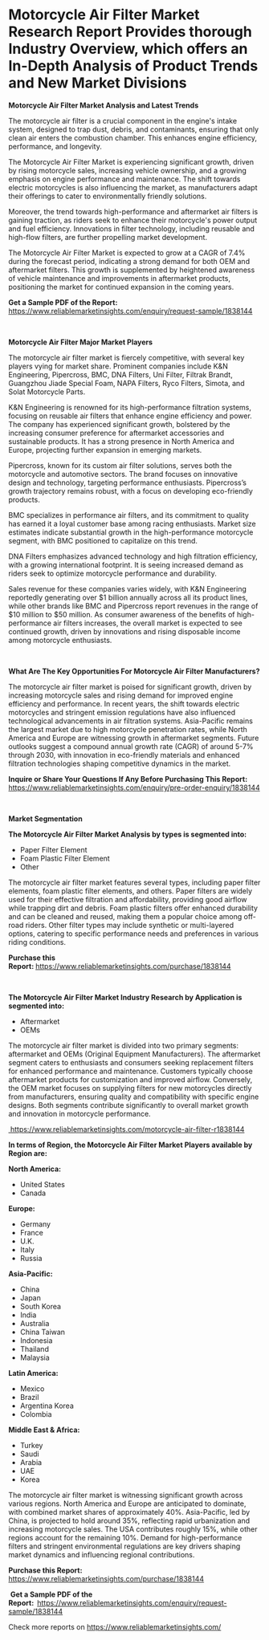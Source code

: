 <p><h1>Motorcycle Air Filter Market Research Report Provides thorough Industry Overview, which offers an In-Depth Analysis of Product Trends and New Market Divisions</h1></p><p><strong>Motorcycle Air Filter Market Analysis and Latest Trends</strong></p>
<p><p>The motorcycle air filter is a crucial component in the engine's intake system, designed to trap dust, debris, and contaminants, ensuring that only clean air enters the combustion chamber. This enhances engine efficiency, performance, and longevity. </p><p>The Motorcycle Air Filter Market is experiencing significant growth, driven by rising motorcycle sales, increasing vehicle ownership, and a growing emphasis on engine performance and maintenance. The shift towards electric motorcycles is also influencing the market, as manufacturers adapt their offerings to cater to environmentally friendly solutions. </p><p>Moreover, the trend towards high-performance and aftermarket air filters is gaining traction, as riders seek to enhance their motorcycle's power output and fuel efficiency. Innovations in filter technology, including reusable and high-flow filters, are further propelling market development. </p><p>The Motorcycle Air Filter Market is expected to grow at a CAGR of 7.4% during the forecast period, indicating a strong demand for both OEM and aftermarket filters. This growth is supplemented by heightened awareness of vehicle maintenance and improvements in aftermarket products, positioning the market for continued expansion in the coming years.</p></p>
<p><strong>Get a Sample PDF of the Report:&nbsp;</strong> <a href="https://www.reliablemarketinsights.com/enquiry/request-sample/1838144?utm_campaign=3560&utm_medium=2&utm_source=Github&utm_content=ia&utm_term=09042025&utm_id=motorcycle-air-filter">https://www.reliablemarketinsights.com/enquiry/request-sample/1838144</a></p>
<p>&nbsp;</p>
<p><strong>Motorcycle Air Filter Major Market Players</strong></p>
<p><p>The motorcycle air filter market is fiercely competitive, with several key players vying for market share. Prominent companies include K&N Engineering, Pipercross, BMC, DNA Filters, Uni Filter, Filtrak Brandt, Guangzhou Jiade Special Foam, NAPA Filters, Ryco Filters, Simota, and Solat Motorcycle Parts. </p><p>K&N Engineering is renowned for its high-performance filtration systems, focusing on reusable air filters that enhance engine efficiency and power. The company has experienced significant growth, bolstered by the increasing consumer preference for aftermarket accessories and sustainable products. It has a strong presence in North America and Europe, projecting further expansion in emerging markets.</p><p>Pipercross, known for its custom air filter solutions, serves both the motorcycle and automotive sectors. The brand focuses on innovative design and technology, targeting performance enthusiasts. Pipercross’s growth trajectory remains robust, with a focus on developing eco-friendly products.</p><p>BMC specializes in performance air filters, and its commitment to quality has earned it a loyal customer base among racing enthusiasts. Market size estimates indicate substantial growth in the high-performance motorcycle segment, with BMC positioned to capitalize on this trend.</p><p>DNA Filters emphasizes advanced technology and high filtration efficiency, with a growing international footprint. It is seeing increased demand as riders seek to optimize motorcycle performance and durability. </p><p>Sales revenue for these companies varies widely, with K&N Engineering reportedly generating over $1 billion annually across all its product lines, while other brands like BMC and Pipercross report revenues in the range of $10 million to $50 million. As consumer awareness of the benefits of high-performance air filters increases, the overall market is expected to see continued growth, driven by innovations and rising disposable income among motorcycle enthusiasts.</p></p>
<p>&nbsp;</p>
<p><strong>What Are The Key Opportunities For Motorcycle Air Filter Manufacturers?</strong></p>
<p><p>The motorcycle air filter market is poised for significant growth, driven by increasing motorcycle sales and rising demand for improved engine efficiency and performance. In recent years, the shift towards electric motorcycles and stringent emission regulations have also influenced technological advancements in air filtration systems. Asia-Pacific remains the largest market due to high motorcycle penetration rates, while North America and Europe are witnessing growth in aftermarket segments. Future outlooks suggest a compound annual growth rate (CAGR) of around 5-7% through 2030, with innovation in eco-friendly materials and enhanced filtration technologies shaping competitive dynamics in the market.</p></p>
<p><strong>Inquire or Share Your Questions If Any Before Purchasing This Report:</strong> <a href="https://www.reliablemarketinsights.com/enquiry/pre-order-enquiry/1838144?utm_campaign=3560&utm_medium=2&utm_source=Github&utm_content=ia&utm_term=09042025&utm_id=motorcycle-air-filter">https://www.reliablemarketinsights.com/enquiry/pre-order-enquiry/1838144</a></p>
<p>&nbsp;</p>
<p><strong>Market Segmentation</strong></p>
<p><strong>The Motorcycle Air Filter Market Analysis by types is segmented into:</strong></p>
<p><ul><li>Paper Filter Element</li><li>Foam Plastic Filter Element</li><li>Other</li></ul></p>
<p><p>The motorcycle air filter market features several types, including paper filter elements, foam plastic filter elements, and others. Paper filters are widely used for their effective filtration and affordability, providing good airflow while trapping dirt and debris. Foam plastic filters offer enhanced durability and can be cleaned and reused, making them a popular choice among off-road riders. Other filter types may include synthetic or multi-layered options, catering to specific performance needs and preferences in various riding conditions.</p></p>
<p><strong>Purchase this Report:&nbsp;</strong><a href="https://www.reliablemarketinsights.com/purchase/1838144?utm_campaign=3560&utm_medium=2&utm_source=Github&utm_content=ia&utm_term=09042025&utm_id=motorcycle-air-filter">https://www.reliablemarketinsights.com/purchase/1838144</a></p>
<p>&nbsp;</p>
<p><strong>The Motorcycle Air Filter Market Industry Research by Application is segmented into:</strong></p>
<p><ul><li>Aftermarket</li><li>OEMs</li></ul></p>
<p><p>The motorcycle air filter market is divided into two primary segments: aftermarket and OEMs (Original Equipment Manufacturers). The aftermarket segment caters to enthusiasts and consumers seeking replacement filters for enhanced performance and maintenance. Customers typically choose aftermarket products for customization and improved airflow. Conversely, the OEM market focuses on supplying filters for new motorcycles directly from manufacturers, ensuring quality and compatibility with specific engine designs. Both segments contribute significantly to overall market growth and innovation in motorcycle performance.</p></p>
<p><a href="https://www.reliablemarketinsights.com/motorcycle-air-filter-r1838144?utm_campaign=3560&utm_medium=2&utm_source=Github&utm_content=ia&utm_term=09042025&utm_id=motorcycle-air-filter">&nbsp;https://www.reliablemarketinsights.com/motorcycle-air-filter-r1838144</a></p>
<p><strong>In terms of Region, the Motorcycle Air Filter Market Players available by Region are:</strong></p>
<p>
    <p> <strong> North America: </strong>
        <ul>
            <li>United States</li>
            <li>Canada</li>
        </ul>
        </p> 
    <p> <strong> Europe: </strong>
        <ul>
            <li>Germany</li>
            <li>France</li>
            <li>U.K.</li>
            <li>Italy</li>
            <li>Russia</li>
        </ul>
        </p> 
    <p> <strong> Asia-Pacific: </strong>
        <ul>
            <li>China</li>
            <li>Japan</li>
            <li>South Korea</li>
            <li>India</li>
            <li>Australia</li>
            <li>China Taiwan</li>
            <li>Indonesia</li>
            <li>Thailand</li>
            <li>Malaysia</li>
        </ul>
        </p> 
    <p> <strong> Latin America: </strong>
        <ul>
            <li>Mexico</li>
            <li>Brazil</li>
            <li>Argentina Korea</li>
            <li>Colombia</li>
        </ul>
        </p> 
    <p> <strong> Middle East & Africa: </strong>
        <ul>
            <li>Turkey</li>
            <li>Saudi</li>
            <li>Arabia</li>
            <li>UAE</li>
            <li>Korea</li>
        </ul>
    </p>
    </p>
<p><p>The motorcycle air filter market is witnessing significant growth across various regions. North America and Europe are anticipated to dominate, with combined market shares of approximately 40%. Asia-Pacific, led by China, is projected to hold around 35%, reflecting rapid urbanization and increasing motorcycle sales. The USA contributes roughly 15%, while other regions account for the remaining 10%. Demand for high-performance filters and stringent environmental regulations are key drivers shaping market dynamics and influencing regional contributions.</p></p>
<p><strong>Purchase this Report: </strong><a href="https://www.reliablemarketinsights.com/purchase/1838144?utm_campaign=3560&utm_medium=2&utm_source=Github&utm_content=ia&utm_term=09042025&utm_id=motorcycle-air-filter">https://www.reliablemarketinsights.com/purchase/1838144</a></p>
<p>&nbsp;<strong>Get a Sample PDF of the Report:&nbsp;&nbsp;</strong><a href="https://www.reliablemarketinsights.com/enquiry/request-sample/1838144?utm_campaign=3560&utm_medium=2&utm_source=Github&utm_content=ia&utm_term=09042025&utm_id=motorcycle-air-filter">https://www.reliablemarketinsights.com/enquiry/request-sample/1838144</a></p>
<p><strong></strong></p>
<p>Check more reports on <a href="https://www.reliablemarketinsights.com/?utm_campaign=3560&utm_medium=2&utm_source=Github&utm_content=ia&utm_term=09042025&utm_id=motorcycle-air-filter">https://www.reliablemarketinsights.com/</a></p>